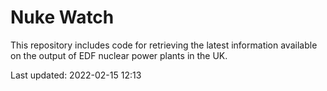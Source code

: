 # Nuke Watch

This repository includes code for retrieving the latest information available on the output of EDF nuclear power plants in the UK.

Last updated: 2022-02-15 12:13